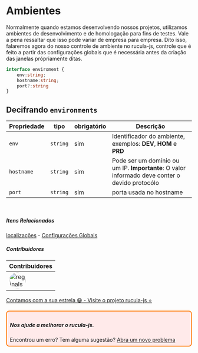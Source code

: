 # Ambientes

Normalmente quando estamos desenvolvendo nossos projetos, utilizamos ambientes de desenvolvimento e de homologação para fins de testes. Vale a pena ressaltar que isso pode variar de empresa para empresa. Dito isso, falaremos agora do nosso controle de ambiente no rucula-js, controle que é feito a partir das configurações globais que é necessária antes da criação das janelas própriamente ditas.

```ts
interface enviroment {
    env:string;
    hostname:string;
    port?:string
}
```

## Decifrando `environments`

|Propriedade|tipo|obrigatório|Descrição|
|-|-|-|-|
|`env`|`string`|sim|Identificador do ambiente, exemplos: **DEV**, **HOM** e **PRD**|
|`hostname`|`string`|sim|Pode ser um domínio ou um IP. **Importante**: O valor informado deve conter o devido protocólo  |
|`port`|`string`|sim|porta usada no hostname|

<br>

##### Itens Relacionados
[localizações](localizacoes.md) - [Configurações Globais](configuracoesGlobais.md)


##### Contribuidores

|Contribuidores|
|-|
|<a href="https://github.com/reginaldo-marinho"><img width="45px" height="45px" style="border-radius:30px" alt="reginalso-marinho" title="TheLarkInn" src="https://avatars.githubusercontent.com/u/60780631?v=4"></a>|

<a href="https://github.com/rucula-js/rucula-js">Contamos com a sua estrela 😀 - Visite o projeto rucula-js ⭐</a>

<div style="
    border: 2px solid #ff7906;
    border-radius: 8PX;
    padding: 8px;
    background-color: #ffeaea;
    ">
    <h5>Nos ajude a melhorar o rucula-js.</h5>
    Encontrou um erro? Tem alguma sugestão?  <a href="https://github.com/rucula-js/rucula-js/issues">Abra um novo problema</a><br>    
</div>

